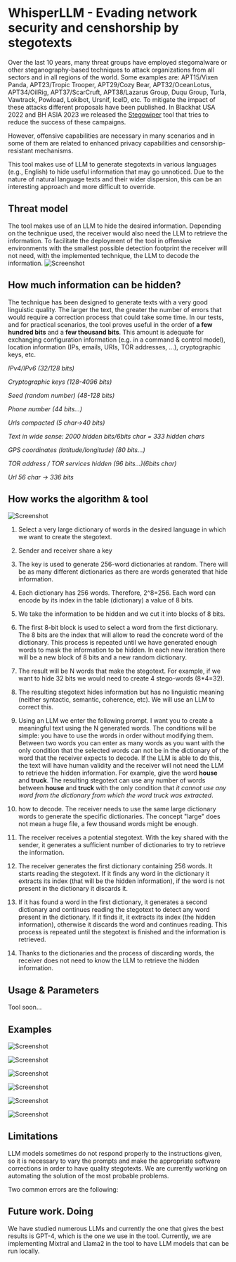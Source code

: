# WhisperLLM - Evading network security and censhorship by stegotexts

Over the last 10 years, many threat groups have employed stegomalware or other steganography-based techniques to attack organizations from all sectors and in all regions of the world. Some examples are: APT15/Vixen Panda, APT23/Tropic Trooper, APT29/Cozy Bear, APT32/OceanLotus, APT34/OilRig, APT37/ScarCruft, APT38/Lazarus Group, Duqu Group, Turla, Vawtrack, Powload, Lokibot, Ursnif, IceID, etc. To mitigate the impact of these attacks different proposals have been published. In Blackhat USA 2022 and BH ASIA 2023 we released the [Stegowiper](https://github.com/mindcrypt/stegowiper) tool that tries to reduce the success of these campaigns.

However, offensive capabilities are necessary in many scenarios and in some of them are related to enhanced privacy capabilities and censorship-resistant mechanisms.

This tool makes use of LLM to generate stegotexts in various languages (e.g., English) to hide useful information that may go unnoticed. Due to the nature of natural language texts and their wider dispersion, this can be an interesting approach and more difficult to override.

## Threat model

The tool makes use of an LLM to hide the desired information. Depending on the technique used, the receiver would also need the LLM to retrieve the information. To facilitate the deployment of the tool in offensive environments with the smallest possible detection footprint the receiver will not need, with the implemented technique, the LLM to decode the information.
![Screenshot](images/image1.png)

## How much information can be hidden?

The technique has been designed to generate texts with a very good linguistic quality. The larger the text, the greater the number of errors that would require a correction process that could take some time. In our tests, and for practical scenarios, the tool proves useful in the order of __a few hundred bits__ and a __few thousand bits__. This amount is adequate for exchanging configuration information (e.g. in a command & control model), location information (IPs, emails, URIs, TOR addresses, ...), cryptographic keys, etc.

_IPv4/IPv6 (32/128 bits)_

_Cryptographic keys (128-4096 bits)_

_Seed (random number) (48-128 bits)_

_Phone number (44 bits...)_

_Urls compacted (5 char->40 bits)_

_Text in wide sense: 2000 hidden bits/6bits char = 333 hidden chars_

_GPS coordinates (latitude/longitude) (80 bits...)_

_TOR address / TOR services hidden (96 bits...)(6bits char)_

_Url 56 char -> 336 bits_

## How works the algorithm & tool

![Screenshot](images/image2.png)

1. Select a very large dictionary of words in the desired language in which we want to create the stegotext.

2. Sender and receiver share a key

3. The key is used to generate 256-word dictionaries at random. There will be as many different dictionaries as there are words generated that hide information.

4. Each dictionary has 256 words. Therefore, 2^8=256. Each word can encode by its index in the table (dictionary) a value of 8 bits.

5. We take the information to be hidden and we cut it into blocks of 8 bits.

6. The first 8-bit block is used to select a word from the first dictionary. The 8 bits are the index that will allow to read the concrete word of the dictionary. This process is repeated until we have generated enough words to mask the information to be hidden. In each new iteration there will be a new block of 8 bits and a new random dictionary.

7. The result will be N words that make the stegotext. For example, if we want to hide 32 bits we would need to create 4 stego-words (8*4=32).

8. The resulting stegotext hides information but has no linguistic meaning (neither syntactic, semantic, coherence, etc). We will use an LLM to correct this.

9. Using an LLM we enter the following prompt. I want you to create a meaningful text using the N generated words. The conditions will be simple: you have to use the words in order without modifying them. Between two words you can enter as many words as you want with the only condition that the selected words can not be in the dictionary of the word that the receiver expects to decode. If the LLM is able to do this, the text will have human validity and the receiver will not need the LLM to retrieve the hidden information. For example, give the word __house__ and __truck__. The resulting stegotext can use any number of words between __house__ and __truck__ with the only condition that _it cannot use any word from the dictionary from which the word truck was extracted_.

10. how to decode. The receiver needs to use the same large dictionary words to generate the specific dictionaries. The concept "large" does not mean a huge file, a few thousand words might be enough.

11. The receiver receives a potential stegotext. With the key shared with the sender, it generates a sufficient number of dictionaries to try to retrieve the information.

12. The receiver generates the first dictionary containing 256 words. It starts reading the stegotext. If it finds any word in the dictionary it extracts its index (that will be the hidden information), if the word is not present in the dictionary it discards it.

13. If it has found a word in the first dictionary, it generates a second dictionary and continues reading the stegotext to detect any word present in the dictionary. If it finds it, it extracts its index (the hidden information), otherwise it discards the word and continues reading. This process is repeated until the stegotext is finished and the information is retrieved.

14. Thanks to the dictionaries and the process of discarding words, the receiver does not need to know the LLM to retrieve the hidden information.


## Usage & Parameters

Tool soon...

## Examples

![Screenshot](images/example1.png)

![Screenshot](images/example2.png)

![Screenshot](images/example3.png)

![Screenshot](images/example4.png)

![Screenshot](images/example5.png)

![Screenshot](images/example6.png)

## Limitations

LLM models sometimes do not respond properly to the instructions given, so it is necessary to vary the prompts and make the appropriate software corrections in order to have quality stegotexts. We are currently working on automating the solution of the most probable problems.

Two common errors are the following:


## Future work. Doing

We have studied numerous LLMs and currently the one that gives the best results is GPT-4, which is the one we use in the tool. Currently, we are implementing Mixtral and Llama2 in the tool to have LLM models that can be run locally.
